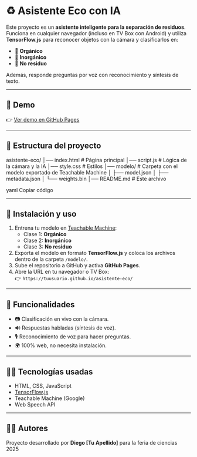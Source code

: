 # ♻️ Asistente Eco con IA

Este proyecto es un **asistente inteligente para la separación de residuos**.  
Funciona en cualquier navegador (incluso en TV Box con Android) y utiliza **TensorFlow.js** para reconocer objetos con la cámara y clasificarlos en:

- 🥬 **Orgánico**  
- 🥤 **Inorgánico**  
- 🚫 **No residuo**

Además, responde preguntas por voz con reconocimiento y síntesis de texto.

---

## 🚀 Demo
👉 [Ver demo en GitHub Pages](https://tuusuario.github.io/asistente-eco/)

---

## 📂 Estructura del proyecto

asistente-eco/
│── index.html # Página principal
│── script.js # Lógica de la cámara y la IA
│── style.css # Estilos
│── modelo/ # Carpeta con el modelo exportado de Teachable Machine
│ ├── model.json
│ ├── metadata.json
│ └── weights.bin
│── README.md # Este archivo

yaml
Copiar código

---

## 🔧 Instalación y uso

1. Entrena tu modelo en [Teachable Machine](https://teachablemachine.withgoogle.com/):
   - Clase 1: **Orgánico**
   - Clase 2: **Inorgánico**
   - Clase 3: **No residuo**
2. Exporta el modelo en formato **TensorFlow.js** y coloca los archivos dentro de la carpeta `/modelo/`.
3. Sube el repositorio a GitHub y activa **GitHub Pages**.
4. Abre la URL en tu navegador o TV Box:  
   👉 `https://tuusuario.github.io/asistente-eco/`

---

## 🎤 Funcionalidades

- 📷 Clasificación en vivo con la cámara.  
- 🔊 Respuestas habladas (síntesis de voz).  
- 🎙️ Reconocimiento de voz para hacer preguntas.  
- 🌍 100% web, no necesita instalación.  

---

## 👨‍💻 Tecnologías usadas

- HTML, CSS, JavaScript  
- [TensorFlow.js](https://www.tensorflow.org/js)  
- Teachable Machine (Google)  
- Web Speech API  

---

## 🧑‍🏫 Autores

Proyecto desarrollado por **Diego [Tu Apellido]** para la feria de ciencias 2025
